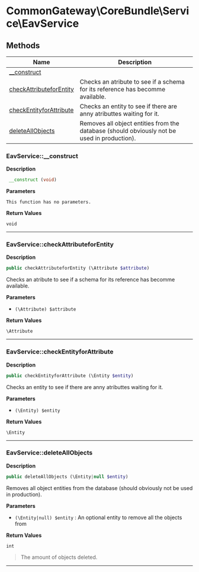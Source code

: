 # CommonGateway\CoreBundle\Service\EavService

## Methods

| Name | Description |
|------|-------------|
|[\_\_construct](#eavservice__construct)||
|[checkAttributeforEntity](#eavservicecheckattributeforentity)|Checks an atribute to see if a schema for its reference has becomme available.|
|[checkEntityforAttribute](#eavservicecheckentityforattribute)|Checks an entity to see if there are anny atributtes waiting for it.|
|[deleteAllObjects](#eavservicedeleteallobjects)|Removes all object entities from the database (should obviously not be used in production).|

### EavService::\_\_construct

**Description**

```php
 __construct (void)
```

**Parameters**

`This function has no parameters.`

**Return Values**

`void`

<hr />

### EavService::checkAttributeforEntity

**Description**

```php
public checkAttributeforEntity (\Attribute $attribute)
```

Checks an atribute to see if a schema for its reference has becomme available.

**Parameters**

*   `(\Attribute) $attribute`

**Return Values**

`\Attribute`

<hr />

### EavService::checkEntityforAttribute

**Description**

```php
public checkEntityforAttribute (\Entity $entity)
```

Checks an entity to see if there are anny atributtes waiting for it.

**Parameters**

*   `(\Entity) $entity`

**Return Values**

`\Entity`

<hr />

### EavService::deleteAllObjects

**Description**

```php
public deleteAllObjects (\Entity|null $entity)
```

Removes all object entities from the database (should obviously not be used in production). 

**Parameters**

* `(\Entity|null) $entity`
: An optional entity to remove all the objects from  

**Return Values**

`int`

> The amount of objects deleted.

<hr />
